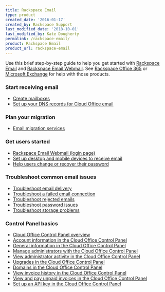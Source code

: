 ```yaml
---
title: Rackspace Email
type: product
created_date: '2016-01-17'
created_by: Rackspace Support
last_modified_date: '2018-10-01'
last_modified_by: Kate Dougherty
permalink: /rackspace-email/
product: Rackspace Email
product_url: rackspace-email
---
```


Use this brief step-by-step guide to help you get started with [Rackspace
Email](https://www.rackspace.com/email-hosting) and [Rackspace Email
Webmail](https://www.rackspace.com/email-hosting/webmail). See [Rackspace
Office 365](/how-to/office-365) or [Microsoft Exchange](/how-to/exchange) for
help with those products.


###  Start receiving email
- [Create mailboxes](/how-to/add-rackspace-email-mailboxes)
- [Set up your DNS records for Cloud Office email ](/how-to/set-up-dns-records-for-cloud-office-email)

###  Plan your migration

- [Email migration services](/how-to/email-migration-services)

### Get users started
- [Rackspace Email Webmail (login page)](https://apps.rackspace.com/index.php)
- [Set up desktop and mobile devices to receive email](https://emailhelp.rackspace.com/)
- [Help users change or recover their password](/how-to/rackspace-email-password-recovery-faq/)

### Troubleshoot common email issues
- [Troubleshoot email delivery](/how-to/troubleshoot-email-delivery)
- [Troubleshoot a failed email connection](/how-to/troubleshoot-failed-email-connection)
- [Troubleshoot rejected emails](/how-to/common-email-bounces)
- [Troubleshoot password issues](/how-to/rackspace-email-password-recovery-faq)
- [Troubleshoot storage problems](/how-to/rackspace-email-storage-maintenance-and-best-practices)

###  Control Panel basics

- [Cloud Office Control Panel overview](/how-to/cloud-office-control-panel-overview)
- [Account information in the Cloud Office Control Panel](/how-to/my-account-cloud-office-control-panel)
- [General information in the Cloud Office Control Panel](/how-to/general-information-cloud-office-control-panel)
- [Manage administrators with the Cloud Office Control Panel](/how-to/manage-email-administrators-with-the-cloud-office-control-panel)
- [View administrator activity in the Cloud Office Control Panel](/how-to/view-administrator-activity-in-the-cloud-office-control-panel)
- [Upgrades in the Cloud Office Control Panel](/how-to/upgrades-cloud-office-control-panel)
- [Domains in the Cloud Office Control Panel](/how-to/domains-cloud-office-control-panel)
- [View invoice history in the Cloud Office Control Panel](/how-to/view-invoice-history-cloud-office-control-panel)
- [View and pay unpaid invoices in the Cloud Office Control Panel](/how-to/view-and-pay-unpaid-invoices-cloud-office-control-panel)
- [Set up an API key in the Cloud Office Control Panel](/how-to/set-up-an-api-key-cloud-office-control-panel)

